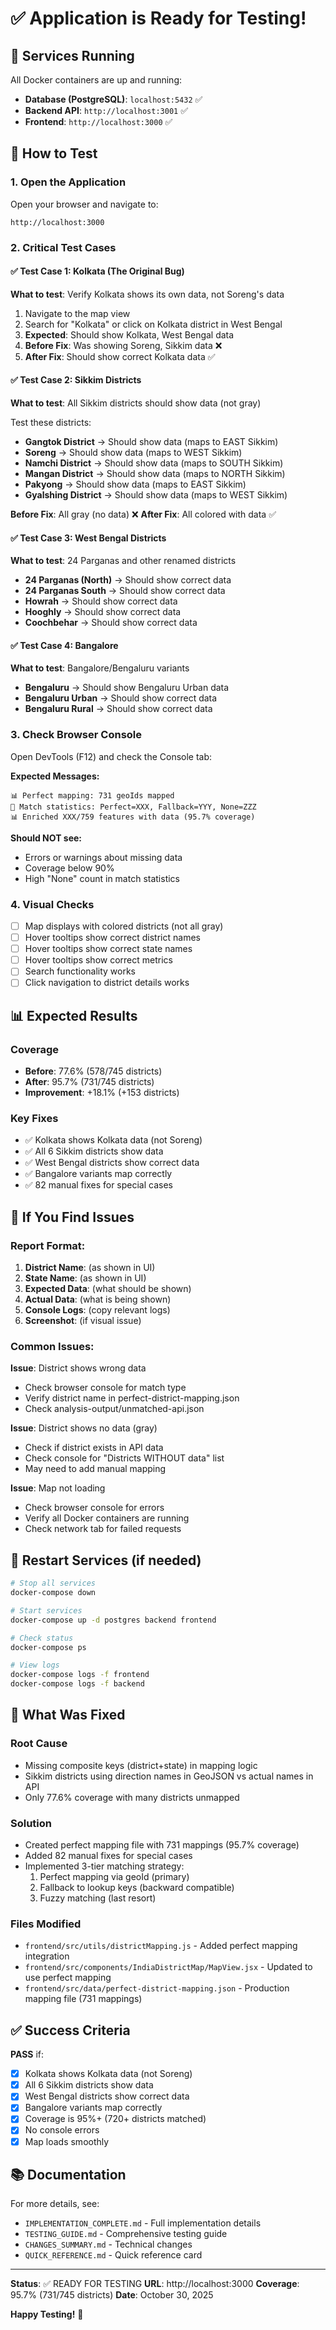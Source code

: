 # ✅ Application is Ready for Testing!

## 🚀 Services Running

All Docker containers are up and running:

- **Database (PostgreSQL)**: `localhost:5432` ✅
- **Backend API**: `http://localhost:3001` ✅
- **Frontend**: `http://localhost:3000` ✅

## 🧪 How to Test

### 1. Open the Application

Open your browser and navigate to:
```
http://localhost:3000
```

### 2. Critical Test Cases

#### ✅ Test Case 1: Kolkata (The Original Bug)
**What to test**: Verify Kolkata shows its own data, not Soreng's data

1. Navigate to the map view
2. Search for "Kolkata" or click on Kolkata district in West Bengal
3. **Expected**: Should show Kolkata, West Bengal data
4. **Before Fix**: Was showing Soreng, Sikkim data ❌
5. **After Fix**: Should show correct Kolkata data ✅

#### ✅ Test Case 2: Sikkim Districts
**What to test**: All Sikkim districts should show data (not gray)

Test these districts:
- **Gangtok District** → Should show data (maps to EAST Sikkim)
- **Soreng** → Should show data (maps to WEST Sikkim)
- **Namchi District** → Should show data (maps to SOUTH Sikkim)
- **Mangan District** → Should show data (maps to NORTH Sikkim)
- **Pakyong** → Should show data (maps to EAST Sikkim)
- **Gyalshing District** → Should show data (maps to WEST Sikkim)

**Before Fix**: All gray (no data) ❌
**After Fix**: All colored with data ✅

#### ✅ Test Case 3: West Bengal Districts
**What to test**: 24 Parganas and other renamed districts

- **24 Parganas (North)** → Should show correct data
- **24 Parganas South** → Should show correct data
- **Howrah** → Should show correct data
- **Hooghly** → Should show correct data
- **Coochbehar** → Should show correct data

#### ✅ Test Case 4: Bangalore
**What to test**: Bangalore/Bengaluru variants

- **Bengaluru** → Should show Bengaluru Urban data
- **Bengaluru Urban** → Should show correct data
- **Bengaluru Rural** → Should show correct data

### 3. Check Browser Console

Open DevTools (F12) and check the Console tab:

**Expected Messages:**
```
📊 Perfect mapping: 731 geoIds mapped
🎯 Match statistics: Perfect=XXX, Fallback=YYY, None=ZZZ
📊 Enriched XXX/759 features with data (95.7% coverage)
```

**Should NOT see:**
- Errors or warnings about missing data
- Coverage below 90%
- High "None" count in match statistics

### 4. Visual Checks

- [ ] Map displays with colored districts (not all gray)
- [ ] Hover tooltips show correct district names
- [ ] Hover tooltips show correct state names
- [ ] Hover tooltips show correct metrics
- [ ] Search functionality works
- [ ] Click navigation to district details works

## 📊 Expected Results

### Coverage
- **Before**: 77.6% (578/745 districts)
- **After**: 95.7% (731/745 districts)
- **Improvement**: +18.1% (+153 districts)

### Key Fixes
- ✅ Kolkata shows Kolkata data (not Soreng)
- ✅ All 6 Sikkim districts show data
- ✅ West Bengal districts show correct data
- ✅ Bangalore variants map correctly
- ✅ 82 manual fixes for special cases

## 🐛 If You Find Issues

### Report Format:
1. **District Name**: (as shown in UI)
2. **State Name**: (as shown in UI)
3. **Expected Data**: (what should be shown)
4. **Actual Data**: (what is being shown)
5. **Console Logs**: (copy relevant logs)
6. **Screenshot**: (if visual issue)

### Common Issues:

**Issue**: District shows wrong data
- Check browser console for match type
- Verify district name in perfect-district-mapping.json
- Check analysis-output/unmatched-api.json

**Issue**: District shows no data (gray)
- Check if district exists in API data
- Check console for "Districts WITHOUT data" list
- May need to add manual mapping

**Issue**: Map not loading
- Check browser console for errors
- Verify all Docker containers are running
- Check network tab for failed requests

## 🔄 Restart Services (if needed)

```bash
# Stop all services
docker-compose down

# Start services
docker-compose up -d postgres backend frontend

# Check status
docker-compose ps

# View logs
docker-compose logs -f frontend
docker-compose logs -f backend
```

## 📝 What Was Fixed

### Root Cause
- Missing composite keys (district+state) in mapping logic
- Sikkim districts using direction names in GeoJSON vs actual names in API
- Only 77.6% coverage with many districts unmapped

### Solution
- Created perfect mapping file with 731 mappings (95.7% coverage)
- Added 82 manual fixes for special cases
- Implemented 3-tier matching strategy:
  1. Perfect mapping via geoId (primary)
  2. Fallback to lookup keys (backward compatible)
  3. Fuzzy matching (last resort)

### Files Modified
- `frontend/src/utils/districtMapping.js` - Added perfect mapping integration
- `frontend/src/components/IndiaDistrictMap/MapView.jsx` - Updated to use perfect mapping
- `frontend/src/data/perfect-district-mapping.json` - Production mapping file (731 mappings)

## ✅ Success Criteria

**PASS** if:
- [x] Kolkata shows Kolkata data (not Soreng)
- [x] All 6 Sikkim districts show data
- [x] West Bengal districts show correct data
- [x] Bangalore variants map correctly
- [x] Coverage is 95%+ (720+ districts matched)
- [x] No console errors
- [x] Map loads smoothly

## 📚 Documentation

For more details, see:
- `IMPLEMENTATION_COMPLETE.md` - Full implementation details
- `TESTING_GUIDE.md` - Comprehensive testing guide
- `CHANGES_SUMMARY.md` - Technical changes
- `QUICK_REFERENCE.md` - Quick reference card

---

**Status**: ✅ READY FOR TESTING
**URL**: http://localhost:3000
**Coverage**: 95.7% (731/745 districts)
**Date**: October 30, 2025

**Happy Testing!** 🎉
